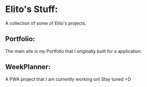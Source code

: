 # Elito's Stuff:

A collection of some of Elito's projects.

## Portfolio:

The main site is my Portfolio that I originally built for a application.

## WeekPlanner:

A PWA project that I am currently working on! Stay tuned =D
